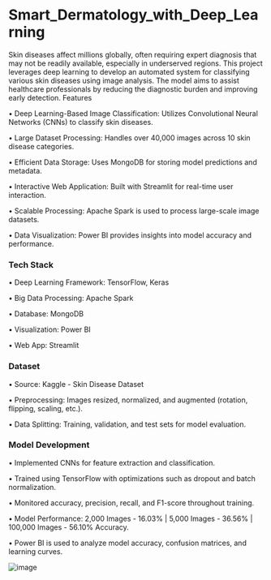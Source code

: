 # Smart_Dermatology_with_Deep_Learning

Skin diseases affect millions globally, often requiring expert diagnosis that may not be readily available, especially in underserved regions. This project leverages deep learning to develop an automated system for classifying various skin diseases using image analysis. The model aims to assist healthcare professionals by reducing the diagnostic burden and improving early detection.
Features

•	Deep Learning-Based Image Classification: Utilizes Convolutional Neural Networks (CNNs) to classify skin diseases.

•	Large Dataset Processing: Handles over 40,000 images across 10 skin disease categories.

•	Efficient Data Storage: Uses MongoDB for storing model predictions and metadata.

•	Interactive Web Application: Built with Streamlit for real-time user interaction.

•	Scalable Processing: Apache Spark is used to process large-scale image datasets.

•	Data Visualization: Power BI provides insights into model accuracy and performance.

### Tech Stack

•	Deep Learning Framework: TensorFlow, Keras

•	Big Data Processing: Apache Spark

•	Database: MongoDB

•	Visualization: Power BI

•	Web App: Streamlit

### Dataset

•	Source: Kaggle - Skin Disease Dataset

•	Preprocessing: Images resized, normalized, and augmented (rotation, flipping, scaling, etc.).

•	Data Splitting: Training, validation, and test sets for model evaluation.

### Model Development

•	Implemented CNNs for feature extraction and classification.

•	Trained using TensorFlow with optimizations such as dropout and batch normalization.

•	Monitored accuracy, precision, recall, and F1-score throughout training.

•	Model Performance: 2,000 Images - 16.03% | 5,000 Images - 36.56% | 100,000 Images - 56.10% Accuracy.

•	Power BI is used to analyze model accuracy, confusion matrices, and learning curves.

![image]([https://github.com/user-attachments/assets/ff2b6e48-f373-45df-9268-7f5d5053c183](https://github.com/Tauseef-09/Smart_Dermatology_with_Deep_Learning/blob/988d3200c24ce7f3216583f4e08d17bd737b82cb/Skin_Disease_Image.jpg))
